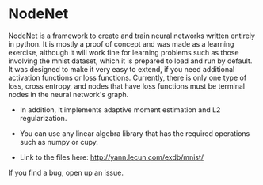 # NodeNet

NodeNet is a framework to create and train neural networks written entirely in python. It is mostly a proof of concept and was made as a learning exercise, although it will work fine for learning problems such as those involving the mnist dataset, which it is prepared to load and run by default. It was designed to make it very easy to extend, if you need additional activation functions or loss functions. Currently, there is only one type of loss, cross entropy, and nodes that have loss functions must be terminal nodes in the neural network's graph.

- In addition, it implements adaptive moment estimation and L2 regularization.

- You can use any linear algebra library that has the required operations such as numpy or cupy.

- Link to the files here: http://yann.lecun.com/exdb/mnist/

If you find a bug, open up an issue.
